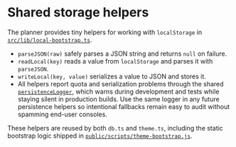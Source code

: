 # Shared storage helpers

The planner provides tiny helpers for working with `localStorage` in [`src/lib/local-bootstrap.ts`](../src/lib/local-bootstrap.ts).

- `parseJSON(raw)` safely parses a JSON string and returns `null` on failure.
- `readLocal(key)` reads a value from `localStorage` and parses it with `parseJSON`.
- `writeLocal(key, value)` serializes a value to JSON and stores it.
- All helpers report quota and serialization problems through the shared
  [`persistenceLogger`](../src/lib/logging.ts), which warns during development
  and tests while staying silent in production builds. Use the same logger in
  any future persistence helpers so intentional fallbacks remain easy to audit
  without spamming end-user consoles.

These helpers are reused by both `db.ts` and `theme.ts`, including the static bootstrap logic shipped in [`public/scripts/theme-bootstrap.js`](../public/scripts/theme-bootstrap.js).
